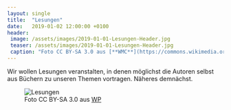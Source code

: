 ```yaml
---
layout: single
title:  "Lesungen"
date:   2019-01-02 12:00:00 +0100
header:
 image: /assets/images/2019-01-01-Lesungen-Header.jpg
 teaser: /assets/images/2019-01-01-Lesungen-Header.jpg
 caption: "Foto CC BY-SA 3.0 aus [**WMC**](https://commons.wikimedia.org/wiki/Book#/media/File:Old_book_bindings.jpg)"
---
```

Wir wollen Lesungen veranstalten, in denen möglichst die Autoren selbst aus Büchern zu unseren Themen vortragen. Näheres demnächst.

<figure  class="align-left">
  <img src="{{ site.url }}{{ site.baseurl }}/assets/images/2019-01-01-Lesungen.jpg" alt="Lesungen">
  <figcaption>Foto CC BY-SA 3.0 aus <a href="https://de.wikipedia.org/wiki/Autorenlesung">WP</a></figcaption>
</figure> 







